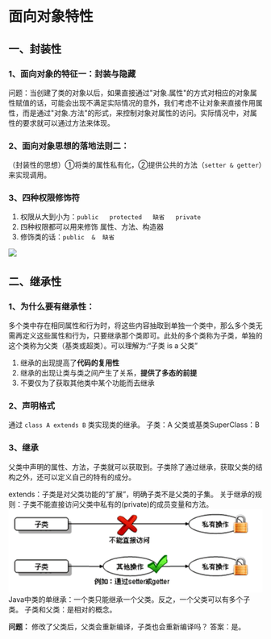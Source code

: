# 面向对象特性

## 一、封装性
### 1、面向对象的特征一：封装与隐藏
 问题：当创建了类的对象以后，如果直接通过"对象.属性"的方式对相应的对象属性赋值的话，可能会出现不满足实际情况的意外，我们考虑不让对象来直接作用属性，而是通过"对象.方法"的形式，来控制对象对属性的访问。实际情况中，对属性的要求就可以通过方法来体现。

### 2、面向对象思想的落地法则二：
（封装性的思想）①将类的属性私有化，②提供公共的方法（`setter & getter`）来实现调用。

### 3、四种权限修饰符

1. 权限从大到小为：`public   protected   缺省   private `
2. 四种权限都可以用来修饰   属性、方法、构造器
3. 修饰类的话：`public  &  缺省 `

![](http://oov0wb0gl.bkt.clouddn.com/2017-05-07-14941662098225.png)


## 二、继承性

### 1、为什么要有继承性：

多个类中存在相同属性和行为时，将这些内容抽取到单独一个类中，那么多个类无需再定义这些属性和行为，只要继承那个类即可。此处的多个类称为子类，单独的这个类称为父类（基类或超类）。可以理解为:“子类 
is a 父类”

1. 继承的出现提高了**代码的复用性**
2. 继承的出现让类与类之间产生了关系，**提供了多态的前提**
3. 不要仅为了获取其他类中某个功能而去继承

### 2、声明格式

通过 `class A extends B` 类实现类的继承。
子类：A
父类或基类SuperClass：B


### 3、继承
父类中声明的属性、方法，子类就可以获取到。子类除了通过继承，获取父类的结构之外，还可以定义自己的特有的成分。

extends：子类是对父类功能的“扩展”，明确子类不是父类的子集。
关于继承的规则：子类不能直接访问父类中私有的(private)的成员变量和方法。
![](media/14942304203686.png)  
Java中类的单继承：一个类只能继承一个父类。反之，一个父类可以有多个子类。
子类和父类：是相对的概念。

**问题：**
修改了父类后，父类会重新编译，子类也会重新编译吗？
答案：是。





